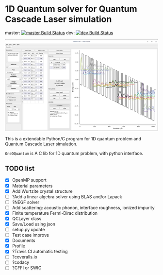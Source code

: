 1D Quantum solver for Quantum Cascade Laser simulation
================

master:
[![master Build Status](https://travis-ci.org/PrincetonUniversity/OneDQ.svg?branch=master)](https://travis-ci.org/PrincetonUniversity/OneDQ)
dev:
[![dev Build Status](https://travis-ci.org/PrincetonUniversity/OneDQ.svg?branch=dev)](https://travis-ci.org/PrincetonUniversity/OneDQ)

![Main Window Screenshot](./docs/figures/mainwindow.png)

This is a extendable Python/C program for 1D quantum problem and Quantum Cascade Laser simulation. 

`OneDQuantum` is A C lib for 1D quantum problem, with python interface. 

## TODO list
- [X] OpenMP support
- [X] Material parameters
- [X] Add Wurtzite crystal structure 
- [ ] ?Add a linear algebra solver using BLAS and/or Lapack
- [ ] ?NEGF solver
- [ ] Add scattering: acoustic phonon, interface roughness, ionized impurity
- [X] Finite temperature Fermi-Dirac distribution
- [X] QCLayer class
- [X] Save/Load using json
- [ ] setup.py update
- [ ] Test case improve
- [X] Documents
- [X] Profile
- [X] ?Travis CI automatic testing
- [ ] ?coveralls.io
- [ ] ?codacy
- [ ] ?CFFI or SWIG
